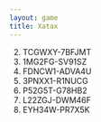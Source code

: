 ```yaml
---
layout: game
title: Xatax
---
```


2. TCGWXY-7BFJMT
3. 1MG2FG-SV91SZ
4. FDNCW1-ADVA4U
5. 3PNXX1-R1NUCG
6. P52G5T-G78HB2
7. L22ZGJ-DWM46F
8. EYH34W-PR7X5K
